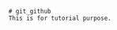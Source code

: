            # git_github
           This is for tutorial purpose.                                                                                                                                             

